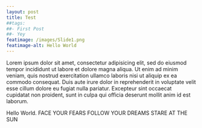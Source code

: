 ```yaml
---
layout: post
title: Test
##tags:
##- First Post
##- Yey
featimage: /images/Slide1.png
featimage-alt: Hello World
---
```

Lorem ipsum dolor sit amet, consectetur adipisicing elit, sed do eiusmod tempor incididunt ut labore et dolore magna aliqua. Ut enim ad minim veniam, quis nostrud exercitation ullamco laboris nisi ut aliquip ex ea commodo consequat. Duis aute irure dolor in reprehenderit in voluptate velit esse cillum dolore eu fugiat nulla pariatur. Excepteur sint occaecat cupidatat non proident, sunt in culpa qui officia deserunt mollit anim id est laborum.

Hello World. FACE YOUR FEARS FOLLOW YOUR DREAMS STARE AT THE SUN

